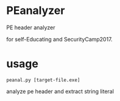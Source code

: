# PEanalyzer
PE header analyzer

for self-Educating and SecurityCamp2017.

# usage
```
peanal.py [target-file.exe]
```

analyze pe header and extract string literal
